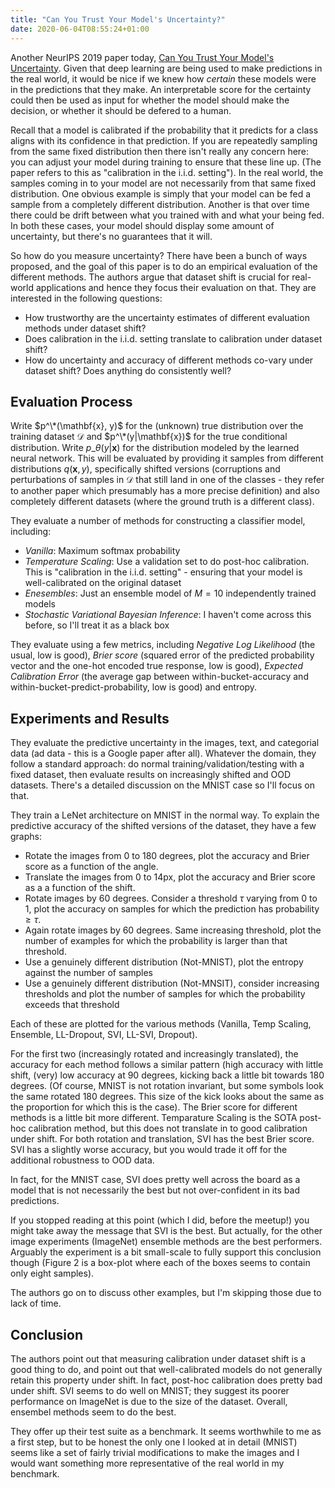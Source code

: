 ```yaml
---
title: "Can You Trust Your Model's Uncertainty?"
date: 2020-06-04T08:55:24+01:00
---
```


Another NeurIPS 2019 paper today, [Can You Trust Your Model's Uncertainty](https://arxiv.org/pdf/1906.02530.pdf). Given that deep learning are being used to make predictions in the real world, it would be nice if we knew how _certain_ these models were in the predictions that they make. An interpretable score for the certainty could then be used as input for whether the model should make the decision, or whether it should be defered to a human.

Recall that a model is calibrated if the probability that it predicts for a class aligns with its confidence in that prediction. If you are repeatedly sampling from the same fixed distribution then there isn't really any concern here: you can adjust your model during training to ensure that these line up. (The paper refers to this as "calibration in the i.i.d. setting"). In the real world, the samples coming in to your model are not necessarily from that same fixed distribution. One obvious example is simply that your model can be fed a sample from a completely different distribution. Another is that over time there could be drift between what you trained with and what your being fed. In both these cases, your model should display some amount of uncertainty, but there's no guarantees that it will.

So how do you measure uncertainty? There have been a bunch of ways proposed, and the goal of this paper is to do an empirical evaluation of the different methods. The authors argue that dataset shift is crucial for real-world applications and hence they focus their evaluation on that. They are interested in the following questions:

* How trustworthy are the uncertainty estimates of different evaluation methods under dataset shift?
* Does calibration in the i.i.d. setting translate to calibration under dataset shift?
* How do uncertainty and accuracy of different methods co-vary under dataset shift? Does anything do consistently well?

## Evaluation Process

Write $p^\*(\mathbf{x}, y)$ for the (unknown) true distribution over the training dataset $\mathcal{D}$ and $p^\*(y|\mathbf{x})$ for the true conditional distribution. Write $p\_{\theta}(y|\mathbf{x})$ for the distribution modeled by the learned neural network. This will be evaluated by providing it samples from different distributions $q(\mathbf{x}, y)$, specifically shifted versions (corruptions and perturbations of samples in $\mathcal{D}$ that still land in one of the classes - they refer to another paper which presumably has a more precise definition) and also completely different datasets (where the ground truth is a different class).

They evaluate a number of methods for constructing a classifier model, including:

* _Vanilla_: Maximum softmax probability
* _Temperature Scaling_: Use a validation set to do post-hoc calibration. This is "calibration in the i.i.d. setting" - ensuring that your model is well-calibrated on the original dataset
* _Enesembles_: Just an ensemble model of $M=10$ independently trained models
* _Stochastic Variational Bayesian Inference_: I haven't come across this before, so I'll treat it as a black box

They evaluate using a few metrics, including _Negative Log Likelihood_ (the usual, low is good), _Brier score_ (squared error of the predicted probability vector and the one-hot encoded true response, low is good), _Expected Calibration Error_ (the average gap between within-bucket-accuracy and within-bucket-predict-probability, low is good) and entropy.

## Experiments and Results

They evaluate the predictive uncertainty in the images, text, and categorial data (ad data - this is a Google paper after all). Whatever the domain, they follow a standard approach: do normal training/validation/testing with a fixed dataset, then evaluate results on increasingly shifted and OOD datasets. There's a detailed discussion on the MNIST case so I'll focus on that.

They train a LeNet architecture on MNIST in the normal way. To explain the predictive accuracy of the shifted versions of the dataset, they have a few graphs:

* Rotate the images from 0 to 180 degrees, plot the accuracy and Brier score as a function of the angle.
* Translate the images from 0 to 14px, plot the accuracy and Brier score as a a function of the shift.
* Rotate images by 60 degrees. Consider a threshold $\tau$ varying from 0 to 1, plot the accuracy on samples for which the prediction has probability $\geq \tau$.
* Again rotate images by 60 degrees. Same increasing threshold, plot the number of examples for which the probability is larger than that threshold.
* Use a genuinely different distribution (Not-MNIST), plot the entropy against the number of samples
* Use a genuinely different distribution (Not-MNSIT), consider increasing thresholds and plot the number of samples for which the probability exceeds that threshold

Each of these are plotted for the various methods (Vanilla, Temp Scaling, Ensemble, LL-Dropout, SVI, LL-SVI, Dropout).

For the first two (increasingly rotated and increasingly translated), the accuracy for each method follows a similar pattern (high accuracy with little shift, (very) low accuracy at 90 degrees, kicking back a little bit towards 180 degrees. (Of course, MNIST is not rotation invariant, but some symbols look the same rotated 180 degrees. This size of the kick looks about the same as the proportion for which this is the case). The Brier score for different methods is a little bit more different. Temparature Scaling is the SOTA post-hoc calibration method, but this does not translate in to good calibration under shift. For both rotation and translation, SVI has the best Brier score. SVI has a slightly worse accuracy, but you would trade it off for the additional robustness to OOD data.

In fact, for the MNIST case, SVI does pretty well across the board as a model that is not necessarily the best but not over-confident in its bad predictions.

If you stopped reading at this point (which I did, before the meetup!) you might take away the message that SVI is the best. But actually, for the other image experiments (ImageNet) ensemble methods are the best performers. Arguably the experiment is a bit small-scale to fully support this conclusion though (Figure 2 is a box-plot where each of the boxes seems to contain only eight samples).

The authors go on to discuss other examples, but I'm skipping those due to lack of time.

## Conclusion

The authors point out that measuring calibration under dataset shift is a good thing to do, and point out that well-calibrated models do not generally retain this property under shift. In fact, post-hoc calibration does pretty bad under shift. SVI seems to do well on MNIST; they suggest its poorer performance on ImageNet is due to the size of the dataset. Overall, ensembel methods seem to do the best.

They offer up their test suite as a benchmark. It seems worthwhile to me as a first step, but to be honest the only one I looked at in detail (MNIST) seems like a set of fairly trivial modifications to make the images and I would want something more representative of the real world in my benchmark.

